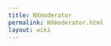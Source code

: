 ```yaml
---
title: NXmoderator
permalink: NXmoderator.html
layout: wiki
---
```


<nxformat file="NXmoderator.xml"></nxformat>
